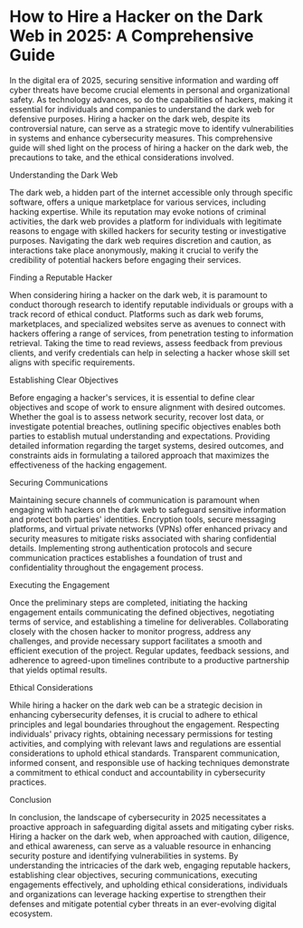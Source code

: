 # How to Hire a Hacker on the Dark Web in 2025: A Comprehensive Guide

In the digital era of 2025, securing sensitive information and warding off cyber threats have become crucial elements in personal and organizational safety. As technology advances, so do the capabilities of hackers, making it essential for individuals and companies to understand the dark web for defensive purposes. Hiring a hacker on the dark web, despite its controversial nature, can serve as a strategic move to identify vulnerabilities in systems and enhance cybersecurity measures. This comprehensive guide will shed light on the process of hiring a hacker on the dark web, the precautions to take, and the ethical considerations involved.

Understanding the Dark Web

The dark web, a hidden part of the internet accessible only through specific software, offers a unique marketplace for various services, including hacking expertise. While its reputation may evoke notions of criminal activities, the dark web provides a platform for individuals with legitimate reasons to engage with skilled hackers for security testing or investigative purposes. Navigating the dark web requires discretion and caution, as interactions take place anonymously, making it crucial to verify the credibility of potential hackers before engaging their services.

Finding a Reputable Hacker

When considering hiring a hacker on the dark web, it is paramount to conduct thorough research to identify reputable individuals or groups with a track record of ethical conduct. Platforms such as dark web forums, marketplaces, and specialized websites serve as avenues to connect with hackers offering a range of services, from penetration testing to information retrieval. Taking the time to read reviews, assess feedback from previous clients, and verify credentials can help in selecting a hacker whose skill set aligns with specific requirements.

Establishing Clear Objectives

Before engaging a hacker's services, it is essential to define clear objectives and scope of work to ensure alignment with desired outcomes. Whether the goal is to assess network security, recover lost data, or investigate potential breaches, outlining specific objectives enables both parties to establish mutual understanding and expectations. Providing detailed information regarding the target systems, desired outcomes, and constraints aids in formulating a tailored approach that maximizes the effectiveness of the hacking engagement.

Securing Communications

Maintaining secure channels of communication is paramount when engaging with hackers on the dark web to safeguard sensitive information and protect both parties' identities. Encryption tools, secure messaging platforms, and virtual private networks (VPNs) offer enhanced privacy and security measures to mitigate risks associated with sharing confidential details. Implementing strong authentication protocols and secure communication practices establishes a foundation of trust and confidentiality throughout the engagement process.

Executing the Engagement

Once the preliminary steps are completed, initiating the hacking engagement entails communicating the defined objectives, negotiating terms of service, and establishing a timeline for deliverables. Collaborating closely with the chosen hacker to monitor progress, address any challenges, and provide necessary support facilitates a smooth and efficient execution of the project. Regular updates, feedback sessions, and adherence to agreed-upon timelines contribute to a productive partnership that yields optimal results.

Ethical Considerations

While hiring a hacker on the dark web can be a strategic decision in enhancing cybersecurity defenses, it is crucial to adhere to ethical principles and legal boundaries throughout the engagement. Respecting individuals' privacy rights, obtaining necessary permissions for testing activities, and complying with relevant laws and regulations are essential considerations to uphold ethical standards. Transparent communication, informed consent, and responsible use of hacking techniques demonstrate a commitment to ethical conduct and accountability in cybersecurity practices.

Conclusion

In conclusion, the landscape of cybersecurity in 2025 necessitates a proactive approach in safeguarding digital assets and mitigating cyber risks. Hiring a hacker on the dark web, when approached with caution, diligence, and ethical awareness, can serve as a valuable resource in enhancing security posture and identifying vulnerabilities in systems. By understanding the intricacies of the dark web, engaging reputable hackers, establishing clear objectives, securing communications, executing engagements effectively, and upholding ethical considerations, individuals and organizations can leverage hacking expertise to strengthen their defenses and mitigate potential cyber threats in an ever-evolving digital ecosystem.
